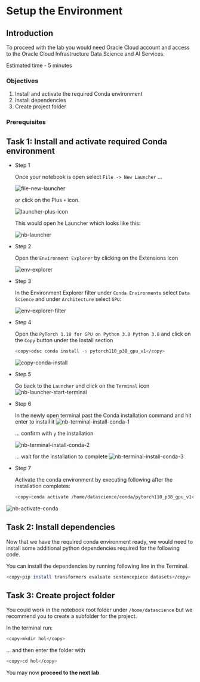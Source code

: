# Setup the Environment

## Introduction

To proceed with the lab you would need Oracle Cloud account and access to the Oracle Cloud Infrastructure Data Science and AI Services.

Estimated time - 5 minutes

### Objectives

1. Install and activate the required Conda environment
2. Install dependencies
3. Create project folder

### Prerequisites

## Task 1: Install and activate required Conda environment

- Step 1

    Once your notebook is open select `File -> New Launcher` ...

    ![file-new-launcher](images/nb-new-launcher.png)

    or click on the Plus `+` icon.

    ![launcher-plus-icon](images/nb-new-launcher-plus-icon.png)

    This would open he Launcher which looks like this:

    ![nb-launcher](images/nb-launcher.png)

- Step 2

    Open the `Environment Explorer` by clicking on the Extensions Icon

    ![env-explorer](images/nb-env-explorer.png)

- Step 3

    In the Environment Explorer filter under `Conda Environments` select `Data Science` and under `Architecture` select `GPU`:

    ![env-explorer-filter](images/nb-env-ex-filter.png)

- Step 4

    Open the `PyTorch 1.10 for GPU on Python 3.8
    Python 3.8` and click on the `Copy` button under the Install section

    ```bash
    <copy>odsc conda install -s pytorch110_p38_gpu_v1</copy>
    ```

    ![copy-conda-install](images/nb-env-ex-install-btn.png)

- Step 5

    Go back to the `Launcher` and click on the `Terminal` icon
    ![nb-launcher-start-terminal](images/nb-launcher-start-terminal.png)

- Step 6

    In the newly open terminal past the Conda installation command and hit enter to install it
    ![nb-terminal-install-conda-1](images/nb-terminal-install-conda-1.png)

    ... confirm with `y` the installation

    ![nb-terminal-install-conda-2](images/nb-terminal-install-conda-2.png)

    ... wait for the installation to complete
    ![nb-terminal-install-conda-3](images/nb-terminal-install-conda-3.png)

- Step 7

    Activate the conda environment by executing following after the installation completes:

    ```bash
    <copy>conda activate /home/datascience/conda/pytorch110_p38_gpu_v1</copy>
    ```

![nb-activate-conda](images/nb-activate-conda.png)

## Task 2: Install dependencies

Now that we have the required conda environment ready, we would need to install some additional python dependencies required for the following code.

You can install the dependencies by running following line in the Terminal.

```bash
<copy>pip install transformers evaluate sentencepiece datasets</copy>
```

## Task 3: Create project folder

You could work in the notebook root folder under `/home/datascience` but we recommend you to create a subfolder for the project.

In the terminal run:

```bash
<copy>mkdir hol</copy>
```

... and then enter the folder with

```bash
<copy>cd hol</copy>
```

You may now **proceed to the next lab**.
